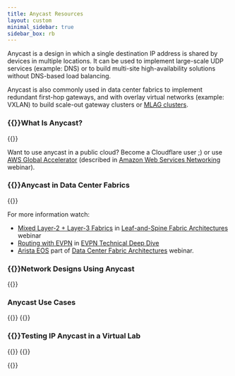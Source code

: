 ```yaml
---
title: Anycast Resources
layout: custom
minimal_sidebar: true
sidebar_box: rb
---
```

Anycast is a design in which a single destination IP address is shared by devices in multiple locations. It can be used to implement large-scale UDP services (example: DNS) or to build multi-site high-availability solutions without DNS-based load balancing.

Anycast is also commonly used in data center fabrics to implement redundant first-hop gateways, and with overlay virtual networks (example: VXLAN) to build scale-out gateway clusters or [MLAG clusters](/2022/09/mlag-deep-dive-vxlan-fabric.html).

### {{<plushy confused>}}What Is Anycast?
{{<series-listing tag="intro" weight="1">}}

Want to use anycast in a public cloud? Become a Cloudflare user ;) or use [AWS Global Accelerator](https://my.ipspace.net/bin/get/AWSNET/8.5%20-%20Global%20Accelerator.mp4?doccode=AWSNET&start=10) (described in [Amazon Web Services Networking](https://www.ipspace.net/Amazon_Web_Services_Networking) webinar).

### {{<plushy master>}}Anycast in Data Center Fabrics
{{<series-listing tag="fabric">}}

For more information watch:

* [Mixed Layer-2 + Layer-3 Fabrics](https://my.ipspace.net/bin/list?id=Clos#L2_L3_FABRIC) in [Leaf-and-Spine Fabric Architectures](https://www.ipspace.net/Leaf-and-Spine_Fabric_Architectures) webinar
* [Routing with EVPN](https://my.ipspace.net/bin/list?id=EVPN#ROUTING) in [EVPN Technical Deep Dive](https://www.ipspace.net/EVPN_Technical_Deep_Dive)
* [Arista EOS](https://my.ipspace.net/bin/list?id=DCFabric#ARISTA) part of [Data Center Fabric Architectures](https://www.ipspace.net/Data_Center_Fabrics) webinar.

### {{<plushy magic>}}Network Designs Using Anycast
{{<series-listing tag="design">}}

### Anycast Use Cases
{{<series-listing tag="use" soon="deep_dive">}}
{{<series-listing tag="ecmp" title="Anycast Multipathing">}}

### {{<plushy happy>}}Testing IP Anycast in a Virtual Lab
{{<series-listing tag="lab">}}
{{<series-listing tag="reading" title="Further Reading">}}

{{<series-listing notag="just in case" title="Blog Posts I Forgot to Categorize">}}